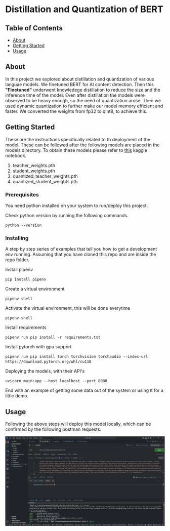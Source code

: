 # Distillation and Quantization of BERT

## Table of Contents

- [About](#about)
- [Getting Started](#getting_started)
- [Usage](#usage)

## About

In this project we explored about distillation and quantization of various languae models. We finetuned BERT for AI content detection. Then this **"Finetuned"** underwent knowledege distillation to reduce the size and the inference time of the model. Even after distillation the models were observed to be heavy enough, so the need of quantization arose. Then we used dynamic quantization to further make our model memory efficient and faster. We converted the weights from fp32 to qint8, to achieve this.

## Getting Started

These are the instructions specifically related to th deployment of the model. These can be followed after the following models are placed in the models directory. To obtain these models please refer to [this](https://www.kaggle.com/code/openmihirpatel/finetuning-and-distillation) kaggle notebook.

1. teacher_weights.pth
2. student_weights.pth
3. quantized_teacher_weights.pth
4. quantized_student_weights.pth

### Prerequisites

You need python installed on your system to run/deploy this project.

Check python version by running the following commands.

```
python --version
```

### Installing

A step by step series of examples that tell you how to get a development env running. Assuming that you have cloned this repo and are inside the repo folder.

Install pipenv

```
pip install pipenv
```

Create a virtual environment

```
pipenv shell
```

Activate the virtual environment, this will be done everytime

```
pipenv shell
```

Install requirements

```
pipenv run pip install -r requirements.txt
```

Install pytorch with gpu support

```
pipenv run pip install torch torchvision torchaudio --index-url https://download.pytorch.org/whl/cu118 
```

Deploying the models, with their API's

```
uvicorn main:app --host localhost --port 8080
```

End with an example of getting some data out of the system or using it for a little demo.

## Usage

Following the above steps will deploy this model locally, which can be confirmed by the following postman requests.

![1731332264645](image/README/1731332264645.png)
